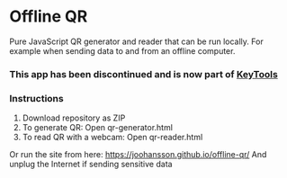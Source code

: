# Offline QR
Pure JavaScript QR generator and reader that can be run locally. For example when sending data to and from an offline computer.

### This app has been discontinued and is now part of [KeyTools](https://github.com/Joohansson/keytools)

### Instructions
1. Download repository as ZIP
2. To generate QR: Open qr-generator.html
3. To read QR with a webcam: Open qr-reader.html

Or run the site from here: https://joohansson.github.io/offline-qr/
And unplug the Internet if sending sensitive data
